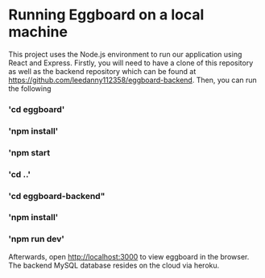 # Running Eggboard on a local machine

This project uses the Node.js environment to run our application using React and Express. Firstly, you will need to have a clone of this repository as well as the backend repository which can be found at https://github.com/leedanny112358/eggboard-backend. Then, you can run the following

### 'cd eggboard'

### 'npm install'

### 'npm start

### 'cd ..'

### 'cd eggboard-backend"

### 'npm install'

### 'npm run dev'

Afterwards, open [http://localhost:3000](http://localhost:3000) to view eggboard in the browser. The backend MySQL database resides on the cloud via heroku.

